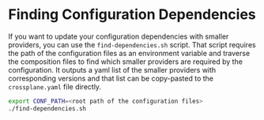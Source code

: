 # Finding Configuration Dependencies

If you want to update your configuration dependencies with smaller providers, you can use the `find-dependencies.sh` script.
That script requires the path of the configuration files as an environment variable and traverse the composition files
to find which smaller providers are required by the configuration. It outputs a yaml
list of the smaller providers with corresponding versions and that list can be copy-pasted to the `crossplane.yaml` file
directly.

```bash
export CONF_PATH=<root path of the configuration files>
./find-dependencies.sh
```